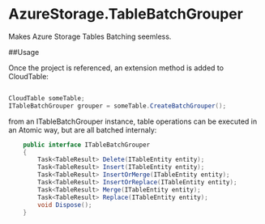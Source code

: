 # AzureStorage.TableBatchGrouper
Makes Azure Storage Tables Batching seemless.

##Usage

Once the project is referenced, an extension method is added to CloudTable:
```C#

CloudTable someTable;
ITableBatchGrouper grouper = someTable.CreateBatchGrouper();
```

from an ITableBatchGrouper instance, table operations can be executed in an Atomic way, but are all batched internaly:

```csharp
    public interface ITableBatchGrouper
    {
        Task<TableResult> Delete(ITableEntity entity);
        Task<TableResult> Insert(ITableEntity entity);
        Task<TableResult> InsertOrMerge(ITableEntity entity);
        Task<TableResult> InsertOrReplace(ITableEntity entity);
        Task<TableResult> Merge(ITableEntity entity);
        Task<TableResult> Replace(ITableEntity entity);
        void Dispose();
    }
```
